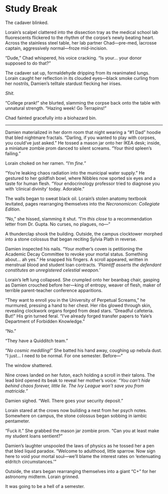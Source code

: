 # Study Break

The cadaver blinked.  

Lorain’s scalpel clattered into the dissection tray as the medical school lab fluorescents flickered to the rhythm of the corpse’s newly beating heart. Across the stainless steel table, her lab partner Chad—pre-med, lacrosse captain, aggressively normal—froze mid-incision.  

“Dude,” Chad whispered, his voice cracking. “Is your… your donor supposed to do that?”  

The cadaver sat up, formaldehyde dripping from its reanimated lungs. Lorain caught her reflection in its clouded eyes—black smoke curling from her nostrils, Damien’s telltale stardust flecking her irises.  

*Shit.*  

“College prank!” she blurted, slamming the corpse back onto the table with unnatural strength. “Hazing week! Go Terrapins!”  

Chad fainted gracefully into a biohazard bin.  

---  

Damien materialized in her dorm room that night wearing a “#1 Dad” hoodie that bled nightmare fractals. “Darling, if you wanted to play with corpses, you could’ve just asked.” He tossed a mason jar onto her IKEA desk; inside, a miniature zombie prom danced to silent screams. “Your third spleen’s failing.”  

Lorain choked on her ramen. “I’m *fine.*”  

“You’re leaking chaos radiation into the municipal water supply.” He gestured to her goldfish bowl, where Nibbles now sported six eyes and a taste for human flesh. “Your endocrinology professor tried to diagnose you with ‘clinical divinity’ today. Adorable.”  

The walls began to sweat black oil. Lorain’s stolen anatomy textbook levitated, pages rearranging themselves into the *Necronomicon: Collegiate Edition.*  

“No,” she hissed, slamming it shut. “I’m *this close* to a recommendation letter from Dr. Gupta. No curses, no plagues, no—”  

A thunderclap shook the building. Outside, the campus clocktower morphed into a stone colossus that began reciting Sylvia Plath in reverse.  

Damien inspected his nails. “Your mother’s coven is petitioning the Academic Decay Committee to revoke your mortal status. Something about… ah yes.” He snapped his fingers. A scroll appeared, written in menstrual blood and student loan contracts. *‘Plaintiff asserts the defendant constitutes an unregistered celestial weapon.’*  

Lorain’s left lung collapsed. She crumpled onto her beanbag chair, gasping as Damien crouched before her—king of entropy, weaver of flesh, maker of terrible parent-teacher conference apparitions.  

“They want to enroll you in the University of Perpetual Screams,” he murmured, pressing a hand to her chest. Her ribs glowed through skin, revealing clockwork organs forged from dead stars. “Dreadful cafeteria. But!” His grin turned feral. “I’ve already forged transfer papers to Yale’s Department of Forbidden Knowledge.”  

“No.”  

“They have a Quidditch team.”  

“*No cosmic meddling!*” She batted his hand away, coughing up nebula dust. “I just… I need to be normal. For one semester. Before—”  

The window shattered.  

Nine crows landed on her futon, each holding a scroll in their talons. The lead bird opened its beak to reveal her mother’s voice: *“You can’t hide behind chaos forever, little lie. The Ivy League won’t save you from matricide.”*  

Damien sighed. “Well. There goes your security deposit.”  

Lorain stared at the crows now building a nest from her psych notes. Somewhere on campus, the stone colossus began sobbing in iambic pentameter.  

“Fuck it.” She grabbed the mason jar zombie prom. “Can you at least make my student loans sentient?”  

Damien’s laughter unspooled the laws of physics as he tossed her a pen that bled liquid paradox. “Welcome to adulthood, little sparrow. Now sign here to void your mortal soul—we’ll blame the interest rates on ‘extenuating eldritch circumstances.’”  

Outside, the stars began rearranging themselves into a giant “C+” for her astronomy midterm. Lorain grinned.  

It was going to be a hell of a semester.
